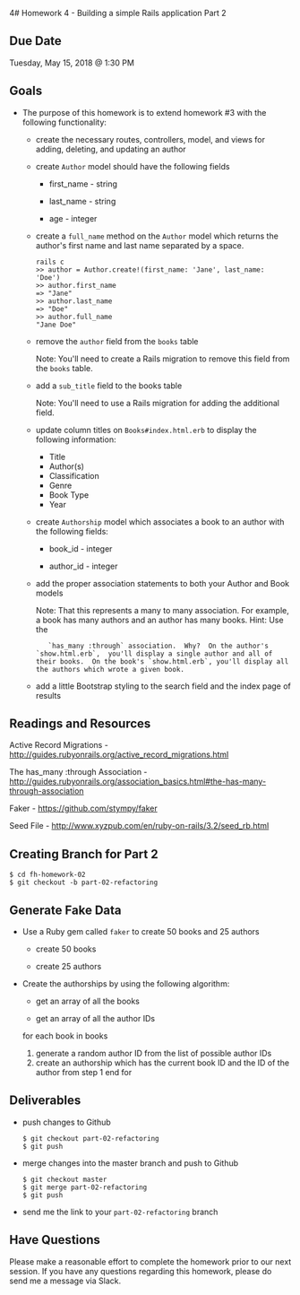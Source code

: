 4# Homework 4 - Building a simple Rails application Part 2

## Due Date

Tuesday, May 15, 2018 @ 1:30 PM

## Goals

- The purpose of this homework is to extend homework #3 with the following
  functionality:

  - create the necessary routes, controllers, model, and views for adding, deleting, and updating an author

  - create `Author` model should have the following fields

    - first_name - string

    - last_name - string

    - age - integer

  - create a `full_name` method on the `Author` model which returns
    the author's first name and last name separated by a space.

    ```
    rails c
    >> author = Author.create!(first_name: 'Jane', last_name: 'Doe')
    >> author.first_name
    => "Jane"
    >> author.last_name
    => "Doe"
    >> author.full_name
    "Jane Doe"
    ```

  - remove the `author` field from the `books` table

    Note:  You'll need to create a Rails migration to remove this field from
           the `books` table.

  - add a `sub_title` field to the books table

    Note:  You'll need to use a Rails migration for adding the additional field.

  - update column titles on `Books#index.html.erb` to display the following information:

    - Title
    - Author(s)
    - Classification
    - Genre
    - Book Type
    - Year

  - create `Authorship` model which associates a book to an author with the following fields:

    - book_id - integer

    - author_id - integer

  - add the proper association statements to both your Author and Book models

    Note:  That this represents a many to many association.  For example, a book
           has many authors and an author has many books.  Hint:  Use the

           `has_many :through` association.  Why?  On the author's `show.html.erb`,  you'll display a single author and all of their books.  On the book's `show.html.erb`, you'll display all the authors which wrote a given book.

  - add a little Bootstrap styling to the search field and the index page of results

## Readings and Resources

Active Record Migrations - http://guides.rubyonrails.org/active_record_migrations.html

The has_many :through Association - http://guides.rubyonrails.org/association_basics.html#the-has-many-through-association

Faker - https://github.com/stympy/faker

Seed File - http://www.xyzpub.com/en/ruby-on-rails/3.2/seed_rb.html

## Creating Branch for Part 2

  ```
  $ cd fh-homework-02
  $ git checkout -b part-02-refactoring
  ```

## Generate Fake Data

- Use a Ruby gem called `faker` to create 50 books and 25 authors

  - create 50 books

  - create 25 authors

- Create the authorships by using the following algorithm:

  - get an array of all the books

  - get an array of all the author IDs

  for each book in books
    1) generate a random author ID from the list of possible author IDs
    2) create an authorship which has the current book ID and the ID of the author
       from step 1
  end for

## Deliverables

  - push changes to Github

    ```
    $ git checkout part-02-refactoring
    $ git push
    ```

  - merge changes into the master branch and push to Github

    ```
    $ git checkout master
    $ git merge part-02-refactoring
    $ git push
    ```

  - send me the link to your `part-02-refactoring` branch

## Have Questions

Please make a reasonable effort to complete the homework prior to our next session.  If you have any questions regarding this homework, please do send me a message via Slack.
